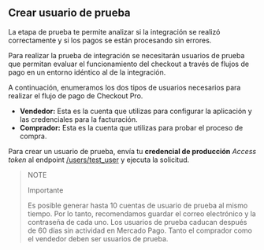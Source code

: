 ## Crear usuario de prueba

La etapa de prueba te permite analizar si la integración se realizó correctamente y si los pagos se están procesando sin errores.

Para realizar la prueba de integración se necesitarán usuarios de prueba que permitan evaluar el funcionamiento del checkout a través de flujos de pago en un entorno idéntico al de la integración.

A continuación, enumeramos los dos tipos de usuarios necesarios para realizar el flujo de pago de Checkout Pro.

* **Vendedor:** Esta es la cuenta que utilizas para configurar la aplicación y las credenciales para la facturación.
* **Comprador:** Esta es la cuenta que utilizas para probar el proceso de compra.

Para crear un usuario de prueba, envía tu **credencial de producción** _Access token_ al endpoint [/users/test_user](https://www.mercadopago[FAKER][URL][DOMAIN]/developers/es/reference/test_user/_users_test_user/post) y ejecuta la solicitud.


> NOTE
>
> Importante
>
> Es posible generar hasta 10 cuentas de usuario de prueba al mismo tiempo. Por lo tanto, recomendamos guardar el correo electrónico y la contraseña de cada uno. Los usuarios de prueba caducan después de 60 días sin actividad en Mercado Pago. Tanto el comprador como el vendedor deben ser usuarios de prueba.
